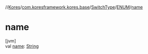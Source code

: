 //[Kores](../../../../index.md)/[com.koresframework.kores.base](../../index.md)/[SwitchType](../index.md)/[ENUM](index.md)/[name](name.md)

# name

[jvm]\
val [name](name.md): [String](https://kotlinlang.org/api/latest/jvm/stdlib/kotlin/-string/index.html)

